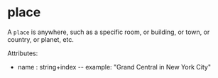 # place

A `place` is anywhere, such as a specific room, or building, or town, or country, or planet, etc.

Attributes:

* name : string+index -- example: "Grand Central in New York City"
